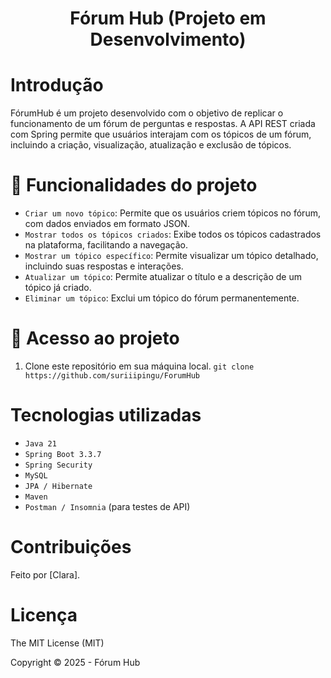 <div align="center">
  <h1 align="center">
    Fórum Hub (Projeto em Desenvolvimento)
    <br />
  </h1>
</div>

# Introdução

FórumHub é um projeto desenvolvido com o objetivo de replicar o funcionamento de um fórum de perguntas e respostas. A API REST criada com Spring permite que usuários interajam com os tópicos de um fórum, incluindo a criação, visualização, atualização e exclusão de tópicos.

# :hammer: Funcionalidades do projeto

- `Criar um novo tópico`: Permite que os usuários criem tópicos no fórum, com dados enviados em formato JSON.
- `Mostrar todos os tópicos criados`: Exibe todos os tópicos cadastrados na plataforma, facilitando a navegação.
- `Mostrar um tópico específico`: Permite visualizar um tópico detalhado, incluindo suas respostas e interações.
- `Atualizar um tópico`: Permite atualizar o título e a descrição de um tópico já criado.
- `Eliminar um tópico`: Exclui um tópico do fórum permanentemente.

# 📁 Acesso ao projeto

1. Clone este repositório em sua máquina local.
 `git clone https://github.com/suriiipingu/ForumHub`

# Tecnologias utilizadas
- `Java 21`
- `Spring Boot 3.3.7`
- `Spring Security`
- `MySQL`
- `JPA / Hibernate`
- `Maven`
- `Postman / Insomnia` (para testes de API)

# Contribuições
Feito por [Clara].

# Licença
The MIT License (MIT)

Copyright ©️ 2025 - Fórum Hub

